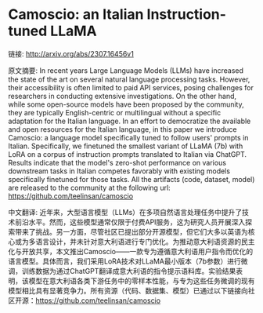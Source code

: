 # Camoscio: an Italian Instruction-tuned LLaMA

链接: http://arxiv.org/abs/2307.16456v1

原文摘要:
In recent years Large Language Models (LLMs) have increased the state of the
art on several natural language processing tasks. However, their accessibility
is often limited to paid API services, posing challenges for researchers in
conducting extensive investigations. On the other hand, while some open-source
models have been proposed by the community, they are typically English-centric
or multilingual without a specific adaptation for the Italian language. In an
effort to democratize the available and open resources for the Italian
language, in this paper we introduce Camoscio: a language model specifically
tuned to follow users' prompts in Italian. Specifically, we finetuned the
smallest variant of LLaMA (7b) with LoRA on a corpus of instruction prompts
translated to Italian via ChatGPT. Results indicate that the model's zero-shot
performance on various downstream tasks in Italian competes favorably with
existing models specifically finetuned for those tasks. All the artifacts
(code, dataset, model) are released to the community at the following url:
https://github.com/teelinsan/camoscio

中文翻译:
近年来，大型语言模型（LLMs）在多项自然语言处理任务中提升了技术前沿水平。然而，这些模型通常仅限于付费API服务，这为研究人员开展深入探索带来了挑战。另一方面，尽管社区已提出部分开源模型，但它们大多以英语为核心或为多语言设计，并未针对意大利语进行专门优化。为推动意大利语资源的民主化与开放共享，本文推出Camoscio——一款专为遵循意大利语用户指令而优化的语言模型。具体而言，我们采用LoRA技术对LLaMA最小版本（7b参数）进行微调，训练数据为通过ChatGPT翻译成意大利语的指令提示语料库。实验结果表明，该模型在意大利语各类下游任务中的零样本性能，与专为这些任务微调的现有模型相比具有显著竞争力。所有资源（代码、数据集、模型）已通过以下链接向社区开源：https://github.com/teelinsan/camoscio
